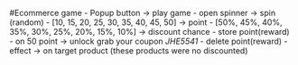 #Ecommerce game
        - Popup button -> play game
        - open spinner -> spin (random)
                - [10, 15, 20, 25, 30, 35, 40, 45, 50] -> point
                - [50%, 45%, 40%, 35%, 30%, 25%, 20%, 15%, 10%] -> discount chance
        - store point(reward)
        - on 50 point -> unlock grab your coupon *JHE5541*
        - delete point(reward)
        - effect -> on target product (these products were no discounted)
